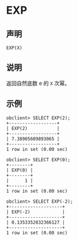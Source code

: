 EXP
========================



声明
-----------------------

```unknow
EXP(X)
```



说明
-----------------------

返回自然底数 e 的 `X` 次幂。

示例
-----------------------

```unknow
obclient> SELECT EXP(2);
+------------------+
| EXP(2)           |
+------------------+
| 7.38905609893065 |
+------------------+
1 row in set (0.00 sec)

obclient> SELECT EXP(0);
+--------+
| EXP(0) |
+--------+
|      1 |
+--------+
1 row in set (0.00 sec)

obclient> SELECT EXP(-2);
+--------------------+
| EXP(-2)            |
+--------------------+
| 0.1353352832366127 |
+--------------------+
1 row in set (0.00 sec)
```
